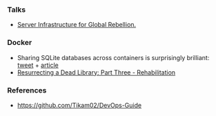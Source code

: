 ### Talks

- [ Server Infrastructure for Global Rebellion.](https://media.ccc.de/v/36c3-11008-server_infrastructure_for_global_rebellion)

### Docker

- Sharing SQLite databases across containers is surprisingly brilliant: [tweet](https://twitter.com/rbranson/status/1214648084761739266?) + [article](https://medium.com/@rbranson/sharing-sqlite-databases-across-containers-is-surprisingly-brilliant-bacb8d753054)
- [Resurrecting a Dead Library: Part Three - Rehabilitation](https://mtlynch.io/resurrecting-3/)

### References

- https://github.com/Tikam02/DevOps-Guide